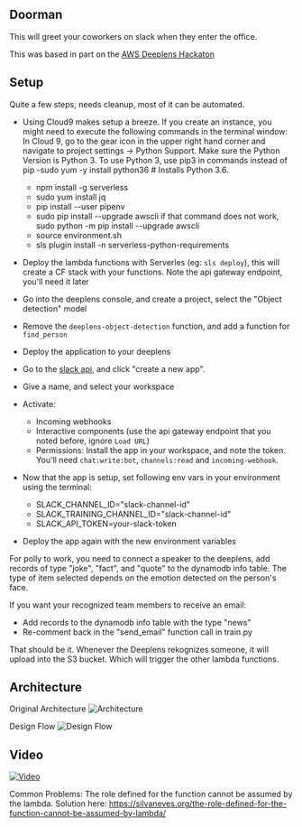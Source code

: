 Doorman
-------
This will greet your coworkers on slack when they enter the office.

This was based in part on the [AWS Deeplens Hackaton](https://devpost.com/software/doorman-a1oh0e)


Setup
-----
Quite a few steps, needs cleanup, most of it can be automated.

- Using Cloud9 makes setup a breeze. If you create an instance, you might need to execute the following commands in the terminal window:
In Cloud 9, go to the gear icon in the upper right hand corner and navigate to project settings -> Python Support. Make sure the Python Version is Python 3. 
To use Python 3, use pip3 in commands instead of pip
-sudo yum -y install python36 # Installs Python 3.6.
  - npm install -g serverless
  - sudo yum install jq
  - pip install --user pipenv
  - sudo pip install --upgrade awscli
        if that command does not work, sudo python -m pip install --upgrade awscli 
  - source environment.sh
  - sls plugin install -n serverless-python-requirements

- Deploy the lambda functions with Serverles (eg: `sls deploy`), this will create a CF stack with your functions. Note the api gateway endpoint, you'll need it later

- Go into the deeplens console, and create a project, select the "Object detection" model
- Remove the `deeplens-object-detection` function, and add a function for `find_person`
- Deploy the application to your deeplens

- Go to the [slack api](https://api.slack.com/apps), and click "create a new app".
- Give a name, and select your workspace
- Activate:
  - Incoming webhooks
  - Interactive components (use the api gateway endpoint that you noted before, ignore `Load URL`)
  - Permissions: Install the app in your workspace, and note the token. You'll need `chat:write:bot`, `channels:read` and `incoming-webhook`.

- Now that the app is setup, set following env vars in your environment using the terminal:
  - SLACK_CHANNEL_ID="slack-channel-id"
  - SLACK_TRAINING_CHANNEL_ID="slack-channel-id"
  - SLACK_API_TOKEN=your-slack-token
- Deploy the app again with the new environment variables

For polly to work, you need to connect a speaker to the deeplens, add records of type "joke", "fact", and "quote" to the dynamodb info table. The type of item selected depends on the emotion detected on the person's face.

If you want your recognized team members to receive an email:
- Add records to the dynamodb info table with the type "news"
- Re-comment back in the "send_email" function call in train.py

That should be it. Whenever the Deeplens rekognizes someone, it will upload into the S3 bucket. Which will trigger the other lambda functions.

Architecture
------------
Original Architecture
![Architecture](https://challengepost-s3-challengepost.netdna-ssl.com/photos/production/software_photos/000/602/534/datas/gallery.jpg)

Design Flow
![Design Flow](deeplens-project-design.png)

Video
-----
[![Video](https://img.youtube.com/vi/UXVD22jDbu8/0.jpg)](https://www.youtube.com/watch?v=UXVD22jDbu8)


Common Problems:
The role defined for the function cannot be assumed by the lambda. Solution here: https://silvaneves.org/the-role-defined-for-the-function-cannot-be-assumed-by-lambda/